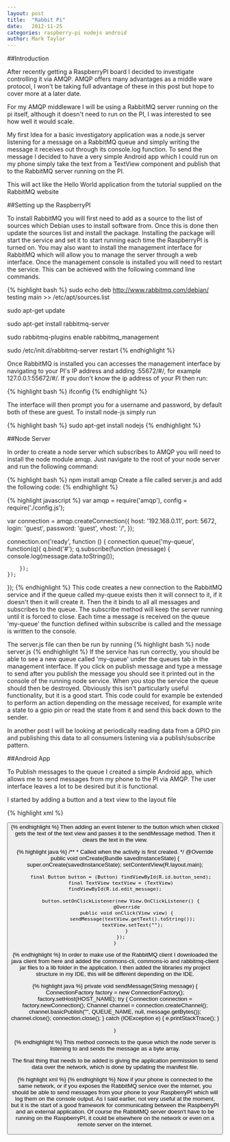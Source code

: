```yaml
---
layout: post
title:  "Rabbit Pi"
date:   2012-11-25
categories: raspberry-pi nodejs android
author: Mark Taylor
---
```


##Introduction

After recently getting a RaspberryPI board I decided to investigate controlling it via AMQP. AMQP offers many advantages as a middle ware protocol, I won't be taking full advantage of these in this post but hope to cover more at a later date.

For my AMQP middleware I will be using a RabbitMQ server running on the pi itself, although it doesn't need to run on the PI, I was interested to see how well it would scale.

My first Idea for a basic investigatory application was a node.js server listening for a message on a RabbitMQ queue and simply writing the message it receives out through its console.log function. To send the message I decided to have a very simple Android app which I could run on my phone simply take the text from a TextView component and publish that to the RabbitMQ server running on the PI.

This will act like the Hello World application from the tutorial supplied on the RabbitMQ website

##Setting up the RaspberryPI

To install RabbitMQ you will first need to add as a source to the list of sources which Debian uses to install software from. Once this is done then update the sources list and install the package. Installing the package will start the service and set it to start running each time the RaspberryPI is turned on. You may also want to install the management interface for RabbitMQ which will allow you to manage the server through a web interface. Once the management console is installed you will need to restart the service. This can be achieved with the following command line commands.

{% highlight bash %}
sudo  echo deb http://www.rabbitmq.com/debian/ testing main >> /etc/apt/sources.list

sudo apt-get update

sudo apt-get install rabbitmq-server

sudo rabbitmq-plugins enable rabbitmq_management

sudo /etc/init.d/rabbitmq-server restart
{% endhighlight %}

Once RabbitMQ is installed you can accesses the management interface by navigating to your PI's IP address and adding :55672/#/, for example 127.0.0.1:55672/#/. If you don't know the ip address of your PI then run:

{% highlight bash %}
ifconfig
{% endhighlight %}

The interface will then prompt you for a username and password, by default both of these are guest.
To install node-js simply run

{% highlight bash %}
sudo apt-get install nodejs
{% endhighlight %}

##Node Server

In order to create a node server which subscribes to AMQP you will need to install the node module amqp. Just navigate to the root of your node server and run the following command:

{% highlight bash %}
npm install amqp
Create a file called server.js and add the following code:
{% endhighlight %}

{% highlight javascript %}
var amqp = require('amqp'),
    config = require('./config.js');

var connection = amqp.createConnection({
   host: '192.168.0.11',
   port: 5672,
   login: 'guest',
   password: 'guest',
   vhost: '/',
});

connection.on('ready', function () {
    connection.queue('my-queue', function(q){
        q.bind('#');
        q.subscribe(function (message) {
            console.log(message.data.toString());

        });
    });
});
{% endhighlight %}
This code creates a new connection to the RabbitMQ service and if the queue called my-queue exists then it will connect to it, if it doesn't then it will create it. Then the it binds to all all messages and subscribes to the queue. The subscribe method will keep the server running until it is forced to close. Each time a message is received on the queue 'my-queue' the function defined within subscribe is called and the message is written to the console.

The server.js file can then be run by running
{% highlight bash %}
node server.js
{% endhighlight %}
If the service has run correctly, you should be able to see a new queue called 'my-queue' under the queues tab in the management interface. If you click on publish message and type a message to send after you publish the message you should see it printed out in the console of the running node service. When you stop the service the queue should then be destroyed.
Obviously this isn't particularly useful functionality, but it is a good start. This code could for example be extended to perform an action depending on the message received, for example write a state to a gpio pin or read the state from it and send this back down to the sender.

In another post I will be looking at periodically reading data from a GPIO pin and publishing this data to all consumers listening via a publish/subscribe pattern.

##Android App

To Publish messages to the queue I created a simple Android app, which allows me to send messages from my phone to the PI via AMQP. The user interface leaves a lot to be desired but it is functional.

I started by adding a button and a text view to the layout file

{% highlight xml %}
<?xml version="1.0" encoding="utf-8"?>
<LinearLayout xmlns:android="http://schemas.android.com/apk/res/android"
              android:orientation="vertical"
              android:layout_width="fill_parent"
              android:layout_height="fill_parent"
        >
    <EditText android:id="@+id/edit_message"
              android:layout_weight="1"
              android:layout_width="fill_parent"
              android:layout_height="fill_parent"
              android:hint="@string/edit_message" />
    <Button
            android:id="@+id/button_send"
            android:layout_width="wrap_content"
            android:layout_height="wrap_content"
            android:text="@string/button_send" />
</LinearLayout>
{% endhighlight %}
Then adding an event listener to the button which when clicked gets the text of the text view and passes it to the sendMessage method. Then it clears the text in the view.

{% highlight java %}
   /**
     * Called when the activity is first created.
     */
    @Override
    public void onCreate(Bundle savedInstanceState) {
        super.onCreate(savedInstanceState);
        setContentView(R.layout.main);

        final Button button = (Button) findViewById(R.id.button_send);
        final TextView textView = (TextView) findViewById(R.id.edit_message);

        button.setOnClickListener(new View.OnClickListener() {
            @Override
            public void onClick(View view) {
                sendMessage(textView.getText().toString());
                textView.setText("");
            }
        });
    }
{% endhighlight %}
In order to make use of the RabbitMQ client I downloaded the java client from here and added the commons-cli, commons-io and rabbitmq-client jar files to a lib folder in the application. I then added the libraries my project structure in my IDE, this will be different depending on the IDE.

{% highlight java %}
 private void sendMessage(String message) {
        ConnectionFactory factory = new ConnectionFactory();
        factory.setHost(HOST_NAME);
        try {
            Connection connection = factory.newConnection();
            Channel channel = connection.createChannel();
            channel.basicPublish("", QUEUE_NAME, null, message.getBytes());
            channel.close();
            connection.close();
        } catch (IOException e) {
            e.printStackTrace();
        }

    }
{% endhighlight %}
This method connects to the queue which the node server is listening to and sends the message as a byte array.

The final thing that needs to be added is giving the application permission to send data over the network, which is done by updating the manifest file.

{% highlight xml %}
<uses-permission android:name="android.permission.INTERNET"></uses-permission >
{% endhighlight %}
Now if your phone is connected to the same network, or if you exposes the RabbitMQ service over the internet, you should be able to send messages from your phone to your RaspberryPI which will log them on the console output. As I said earlier, not very useful at the moment, but it is the start of a good framework for communicating between the RaspberryPI and an external application. Of course the RabbitMQ server doesn't have to be running on the RaspberryPI, it could be elsewhere on the network or even on a remote server on the internet.

